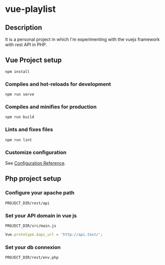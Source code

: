 # vue-playlist

## Description

It is a personal project in which I'm experimenting with the vuejs framework with rest API in PHP.
## Vue Project setup
```
npm install
```

### Compiles and hot-reloads for development
```
npm run serve
```

### Compiles and minifies for production
```
npm run build
```

### Lints and fixes files
```
npm run lint
```

### Customize configuration
See [Configuration Reference](https://cli.vuejs.org/config/).

## Php project setup

### Configure your apache path
```
PROJECT_DIR/rest/api
```

### Set your API domain in vue js
```
PROJECT_DIR/src/main.js
```
```js
Vue.prototype.$api_url = 'http://api.test/';
```

### Set your db connexion
```
PROJECT_DIR/rest/env.php
```
